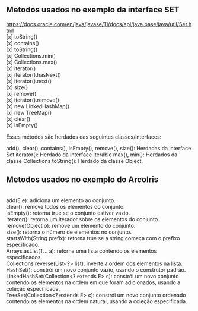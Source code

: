 ## Metodos usados no exemplo da interface SET


https://docs.oracle.com/en/java/javase/11/docs/api/java.base/java/util/Set.html
<br>[x] toString()<br>
[x] contains()<br>
[x] toString()<br>
[x] Collections.min()<br>
[x] Collections.max()<br>
[x] iterator()<br>
[x] iterator().hasNext()<br>
[x] iterator().next()<br>
[x] size()<br>
[x] remove()<br>
[x] iterator().remove()<br>
[x] new LinkedHashMap()<br>
[x] new TreeMap()<br>
[x] clear()<br>
[x] isEmpty()<br>

Esses métodos são herdados das seguintes classes/interfaces:

add(), clear(), contains(), isEmpty(), remove(), size(): Herdadas da interface Set<E>
iterator(): Herdado da interface Iterable<E>
max(), min(): Herdados da classe Collections
toString(): Herdado da classe Object.

## Metodos usados no exemplo do ArcoIris

<br>add(E e): adiciona um elemento ao conjunto.
<br>clear(): remove todos os elementos do conjunto.
<br>isEmpty(): retorna true se o conjunto estiver vazio.
<br>iterator(): retorna um iterador sobre os elementos do conjunto.
<br>remove(Object o): remove um elemento do conjunto.
<br>size(): retorna o número de elementos no conjunto.
<br>startsWith(String prefix): retorna true se a string começa com o prefixo especificado.
<br>Arrays.asList(T... a): retorna uma lista contendo os elementos especificados.
<br>Collections.reverse(List<?> list): inverte a ordem dos elementos na lista.
<br>HashSet(): constrói um novo conjunto vazio, usando o construtor padrão.
<br>LinkedHashSet(Collection<? extends E> c): constrói um novo conjunto contendo os elementos na ordem em que foram adicionados, usando a coleção especificada.
<br>TreeSet(Collection<? extends E> c): constrói um novo conjunto ordenado contendo os elementos na ordem natural, usando a coleção especificada.<br>